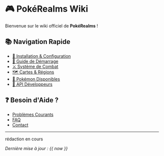 # 🎮 PokéRealms Wiki

Bienvenue sur le wiki officiel de **PokéRealms** !

## 📚 Navigation Rapide

- [🎯 Installation & Configuration](installation)
- [🚀 Guide de Démarrage](guide-debutant)
- [⚔️ Système de Combat](combat)
- [🗺️ Cartes & Régions](regions)
- [🐾 Pokémon Disponibles](pokemon)
- [🔧 API Développeurs](api)

## ❓ Besoin d'Aide ?

- [Problèmes Courants](depannage)
- [FAQ](faq)
- [Contact](contact)

---

rédaction en cours

*Dernière mise à jour : {{ now }}*
